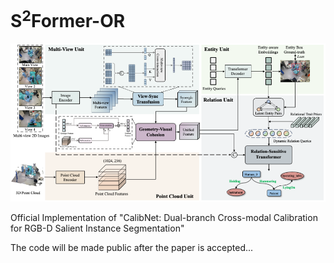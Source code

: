 # S<sup>2</sup>Former-OR
![$S^2$Former-OR](assets/framework.png)

Official Implementation of "CalibNet: Dual-branch Cross-modal Calibration for RGB-D Salient Instance Segmentation"

The code will be made public after the paper is accepted...
